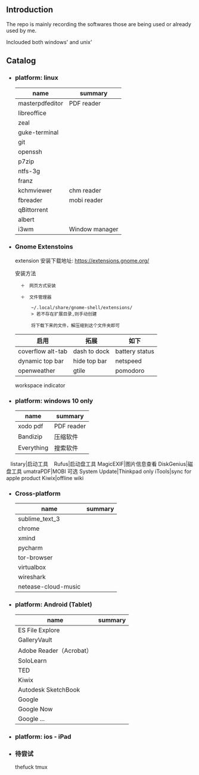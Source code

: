 ## Introduction

The repo is mainly recording the softwares those are being used or already used by me.

Inclouded both windows' and unix'

## Catalog

- ### platform: linux

    name|summary
    ---|---
    masterpdfeditor|PDF reader
    libreoffice|
    zeal|
    guke-terminal|
    git|
    openssh|
    p7zip|
    ntfs-3g|
    franz|
    kchmviewer|chm reader
    fbreader|mobi reader
    qBittorrent|
    albert|
    i3wm|Window manager

- ### Gnome Extenstoins

    extension 安装下载地址: https://extensions.gnome.org/

    安装方法

        ＋　网页方式安装

        ＋　文件管理器

            ~/.local/share/gnome-shell/extensions/
            > 若不存在扩展目录,则手动创建

            将下载下来的文件，解压缩到这个文件夹即可

    启用|拓展|如下
    ---|---|---
    coverflow alt-tab|dash to dock|battery status
    dynamic top bar|hide top bar|netspeed
    openweather|gtile|pomodoro|topicons plus
    workspace indicator

- ### platform: windows 10 only

    name|summary
    ---|---
    xodo pdf|PDF reader
    Bandizip|压缩软件
    Everything|搜索软件
    listary|启动工具
    Rufus|启动盘工具
    MagicEXIF|图片信息查看
    DiskGenius|磁盘工具
    umatraPDF|MOBI
    可选
    System Update|Thinkpad only
    iTools|sync for apple product
    Kiwix|offline wiki


- ### Cross-platform

    name|summary
    ---|---
    sublime_text_3|
    chrome|
    xmind|
    pycharm|
    tor-browser|
    virtualbox|
    wireshark|
    netease-cloud-music|

- ### platform: Android (Tablet)

    name|summary
    ---|---
    ES File Explore|
    GalleryVault|
    Adobe Reader（Acrobat）|
    SoloLearn|
    TED|
    Kiwix|
    Autodesk SketchBook|
    Google|
    Google Now|
    Google ...|

- ### platform: ios - iPad

- ### 待尝试

    thefuck tmux
